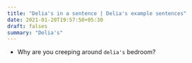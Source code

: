 ```yaml
---
title: "Delia's in a sentence | Delia's example sentences"
date: 2021-01-20T19:57:50+05:30
draft: falses
summary: "Delia's"
---
```

- Why are you creeping around `delia's` bedroom?
                 

